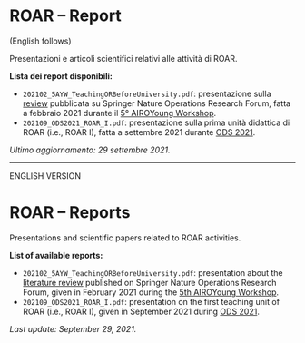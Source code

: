 # ROAR – Report

(English follows)

Presentazioni e articoli scientifici relativi alle attività di ROAR. 

**Lista dei report disponibili:**

- `202102_5AYW_TeachingORBeforeUniversity.pdf`: presentazione sulla [review](https://link.springer.com/article/10.1007/s43069-021-00054-3) pubblicata su Springer Nature Operations Research Forum, fatta a febbraio 2021 durante il [5° AIROYoung Workshop](http://opslab.dieti.unina.it/index.php/en/home-eng-2/ayws).
- `202109_ODS2021_ROAR_I.pdf`: presentazione sulla prima unità didattica di ROAR (i.e., ROAR I), fatta a settembre 2021 durante [ODS 2021](http://www.airoconference.it/ods2021/).

*Ultimo aggiornamento: 29 settembre 2021.*

--------------------------------------------------------------------------------------
ENGLISH VERSION
# ROAR – Reports

Presentations and scientific papers related to ROAR activities.

**List of available reports:**

- `202102_5AYW_TeachingORBeforeUniversity.pdf`: presentation about the [literature review](https://link.springer.com/article/10.1007/s43069-021-00054-3) published on Springer Nature Operations Research Forum, given in February 2021 during the [5th AIROYoung Workshop](http://opslab.dieti.unina.it/index.php/en/home-eng-2/ayws).
- `202109_ODS2021_ROAR_I.pdf`: presentation on the first teaching unit of ROAR (i.e., ROAR I), given in September 2021 during [ODS 2021](http://www.airoconference.it/ods2021/).

*Last update: September 29, 2021.*
